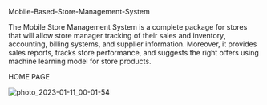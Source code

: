 Mobile-Based-Store-Management-System

The Mobile Store Management System is a complete package for stores that will allow store manager tracking of their sales and inventory, accounting, billing systems, and supplier information. Moreover, it provides sales reports, tracks store performance, and suggests the right offers using machine learning model for store products.


HOME PAGE


![photo_2023-01-11_00-01-54](https://user-images.githubusercontent.com/75944731/211672437-10f3495e-7e94-4d71-aeea-a20aaccdfa4b.jpg)


